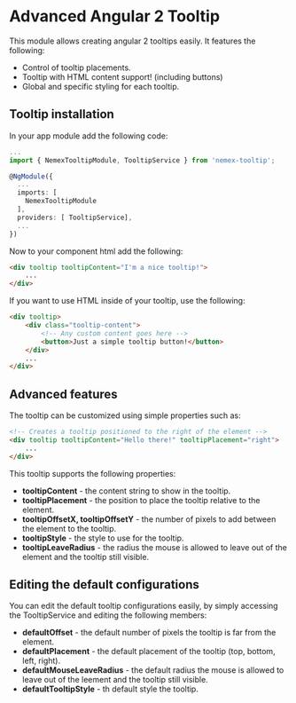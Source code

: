 # Advanced Angular 2 Tooltip

This module allows creating angular 2 tooltips easily.
It features the following:
- Control of tooltip placements.
- Tooltip with HTML content support! (including buttons)
- Global and specific styling for each tooltip.

## Tooltip installation
In your app module add the following code:
```typescript
...
import { NemexTooltipModule, TooltipService } from 'nemex-tooltip';

@NgModule({
  ...
  imports: [
    NemexTooltipModule
  ],
  providers: [ TooltipService],
  ...
})
```

Now to your component html add the following:
```html
<div tooltip tooltipContent="I'm a nice tooltip!">
    ...
</div>
```

If you want to use HTML inside of your tooltip, use the following:
```html
<div tooltip>
    <div class="tooltip-content">
        <!-- Any custom content goes here -->
        <button>Just a simple tooltip button!</button>
    </div>
    ...
</div>
```

## Advanced features
The tooltip can be customized using simple properties such as:
```html
<!-- Creates a tooltip positioned to the right of the element -->
<div tooltip tooltipContent="Hello there!" tooltipPlacement="right">
    ...
</div>
```
This tooltip supports the following properties:
- **tooltipContent** - the content string to show in the tooltip.
- **tooltipPlacement** - the position to place the tooltip relative to the element.
- **tooltipOffsetX, tooltipOffsetY** - the number of pixels to add between the element to the tooltip.
- **tooltipStyle** - the style to use for the tooltip.
- **tooltipLeaveRadius** - the radius the mouse is allowed to leave out of the element and the tooltip still visible.

## Editing the default configurations
You can edit the default tooltip configurations easily, by simply accessing the TooltipService and editing the following members:
- **defaultOffset** - the default number of pixels the tooltip is far from the element.
- **defaultPlacement** - the default placement of the tooltip (top, bottom, left, right).
- **defaultMouseLeaveRadius** - the default radius the mouse is allowed to leave out of the leement and the tooltip still visible.
- **defaultTooltipStyle** - th default style the tooltip.

